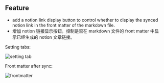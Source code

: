 ## Feature

- add a notion link display button to control whether to display the synced notion link in the front matter of the markdown file.
- 增加 notion 链接显示按钮，控制是否在 markdown 文件的 front matter 中显示已经生成的 notion 文章链接。

Setting tabs:

![setting tab](https://minioapi.pjx.ac.cn/img1/2024/07/31b2e9844c184bc8fd461b2940c2397a.png)

Front matter after sync:

![frontmatter](https://minioapi.pjx.ac.cn/img1/2024/07/d1bd58bf878abfb59dd67986bae99cc4.png)
